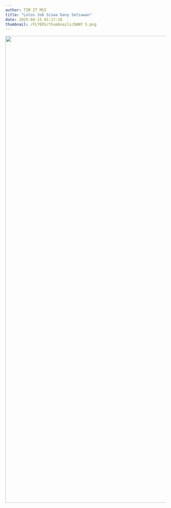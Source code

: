 ```yaml
---
author: TIM IT MSI
title: "Lolos Job Siswa Dany Setiawan"
date: 2025-04-15 01:17:16
thumbnail: /FLYERS/thumbnails/DANY S.png
---
```

<p><img src="/images/DANY S.png" alt="" width="1037" height="1463" /></p>
